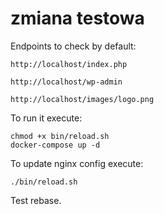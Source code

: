 # zmiana testowa

Endpoints to check by default:
```
http://localhost/index.php
```

```
http://localhost/wp-admin
```

```
http://localhost/images/logo.png
```

To run it execute:
```
chmod +x bin/reload.sh
docker-compose up -d
```
To update nginx config execute:
```
./bin/reload.sh
```

Test rebase.
